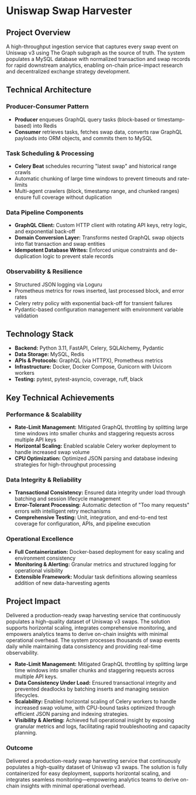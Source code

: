 # Uniswap Swap Harvester

## Project Overview

A high-throughput ingestion service that captures every swap event on Uniswap v3 using The Graph subgraph as the source of truth. The system populates a MySQL database with normalized transaction and swap records for rapid downstream analytics, enabling on-chain price-impact research and decentralized exchange strategy development.

## Technical Architecture

### Producer-Consumer Pattern
* **Producer** enqueues GraphQL query tasks (block-based or timestamp-based) into Redis
* **Consumer** retrieves tasks, fetches swap data, converts raw GraphQL payloads into ORM objects, and commits them to MySQL

### Task Scheduling & Processing
* **Celery Beat** schedules recurring "latest swap" and historical range crawls
* Automatic chunking of large time windows to prevent timeouts and rate-limits
* Multi-agent crawlers (block, timestamp range, and chunked ranges) ensure full coverage without duplication

### Data Pipeline Components
* **GraphQL Client:** Custom HTTP client with rotating API keys, retry logic, and exponential back-off
* **Domain Conversion Layer:** Transforms nested GraphQL swap objects into flat transaction and swap entities
* **Idempotent Database Writes:** Enforced unique constraints and de-duplication logic to prevent stale records

### Observability & Resilience
* Structured JSON logging via Loguru
* Prometheus metrics for rows inserted, last processed block, and error rates
* Celery retry policy with exponential back-off for transient failures
* Pydantic-based configuration management with environment variable validation

## Technology Stack

* **Backend:** Python 3.11, FastAPI, Celery, SQLAlchemy, Pydantic
* **Data Storage:** MySQL, Redis
* **APIs & Protocols:** GraphQL (via HTTPX), Prometheus metrics
* **Infrastructure:** Docker, Docker Compose, Gunicorn with Uvicorn workers
* **Testing:** pytest, pytest-asyncio, coverage, ruff, black

## Key Technical Achievements

### Performance & Scalability
* **Rate-Limit Management:** Mitigated GraphQL throttling by splitting large time windows into smaller chunks and staggering requests across multiple API keys
* **Horizontal Scaling:** Enabled scalable Celery worker deployment to handle increased swap volume
* **CPU Optimization:** Optimized JSON parsing and database indexing strategies for high-throughput processing

### Data Integrity & Reliability
* **Transactional Consistency:** Ensured data integrity under load through batching and session lifecycle management
* **Error-Tolerant Processing:** Automatic detection of "Too many requests" errors with intelligent retry mechanisms
* **Comprehensive Testing:** Unit, integration, and end-to-end test coverage for configuration, APIs, and pipeline execution

### Operational Excellence
* **Full Containerization:** Docker-based deployment for easy scaling and environment consistency
* **Monitoring & Alerting:** Granular metrics and structured logging for operational visibility
* **Extensible Framework:** Modular task definitions allowing seamless addition of new data-harvesting agents

## Project Impact

Delivered a production-ready swap harvesting service that continuously populates a high-quality dataset of Uniswap v3 swaps. The solution supports horizontal scaling, integrates comprehensive monitoring, and empowers analytics teams to derive on-chain insights with minimal operational overhead. The system processes thousands of swap events daily while maintaining data consistency and providing real-time observability.
* **Rate-Limit Management:** Mitigated GraphQL throttling by splitting large time windows into smaller chunks and staggering requests across multiple API keys.
* **Data Consistency Under Load:** Ensured transactional integrity and prevented deadlocks by batching inserts and managing session lifecycles.
* **Scalability:** Enabled horizontal scaling of Celery workers to handle increased swap volume, with CPU-bound tasks optimized through efficient JSON parsing and indexing strategies.
* **Visibility & Alerting:** Achieved full operational insight by exposing granular metrics and logs, facilitating rapid troubleshooting and capacity planning.

### Outcome

Delivered a production-ready swap harvesting service that continuously populates a high-quality dataset of Uniswap v3 swaps. The solution is fully containerized for easy deployment, supports horizontal scaling, and integrates seamless monitoring—empowering analytics teams to derive on-chain insights with minimal operational overhead.
